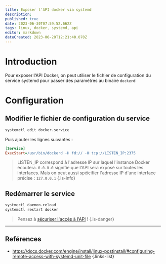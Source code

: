 ```yaml
---
title: Exposer l'API docker via systemd
description: 
published: true
date: 2023-06-30T07:59:52.662Z
tags: linux, docker, systemd, api
editor: markdown
dateCreated: 2023-06-20T12:21:40.070Z
---
```


# Introduction
Pour exposer l'API Docker, on peut utiliser le fichier de configuration du service systemd pour passer des paramètres au binaire `dockerd`

# Configuration
## Modifier le fichier de configuration du service
```bash
systemctl edit docker.service
```
Puis ajouter les lignes suivantes :
```ini
[Service]
ExecStart=/usr/bin/dockerd -H fd:// -H tcp://LISTEN_IP:2375
```
> LISTEN_IP correspond à l'adresse IP sur laquel l'instance Docker écoutera. `0.0.0.0` signifie que l'API sera exposé sur toutes les interfaces. Mais on peut aussi spéicifier l'adresse IP d'une interface précise : `127.0.0.1` 
{.is-info}

## Redémarrer le service
```bash
systmectl daemon-reload
systemctl restart docker
```


> Pensez à [sécuriser l'accès à l'API](/docker/api/secure-access) !
{.is-danger}


---
## Reférences
- https://docs.docker.com/engine/install/linux-postinstall/#configuring-remote-access-with-systemd-unit-file
{.links-list}